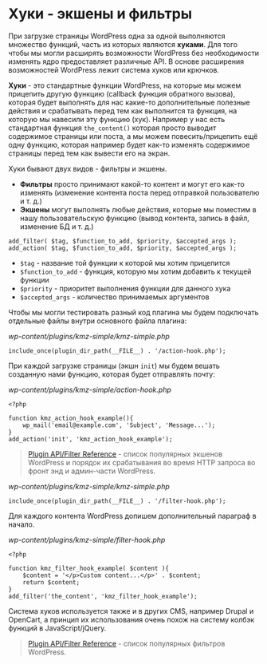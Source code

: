 # Хуки - экшены и фильтры

При загрузке страницы WordPress одна за одной выполняются множество функций, часть из которых являются **хуками**. Для того чтобы мы могли расширять возможности WordPress без необходимости изменять ядро предоставляет различные API. В основе расширения возможностей WordPress лежит система хуков или крючков.

**Хуки** - это стандартные функции WordPress, на которые мы можем прицепить другую функцию (callback функция обратного вызова), которая будет выполнять для нас какие-то дополнительные полезные действия и срабатывать перед тем как выполнится та функция, на которую мы навесили эту функцию (хук). Например у нас есть стандартная функция `the_content()` которая просто выводит содержимое страницы или поста, а мы можем повесить/прицепить ещё одну функцию, которая например будет как-то изменять содержимое страницы перед тем как вывести его на экран.

Хуки бывают двух видов - фильтры и экшены.

- **Фильтры** просто принимают какой-то контент и могут его как-то изменять (изменение контента поста перед отправкой пользователю и т. д.)
- **Экшены** могут выполнять любые действия, которые мы поместим в нашу пользовательскую функцию (вывод контента, запись в файл, изменение БД и т. д.)

```
add_filter( $tag, $function_to_add, $priority, $accepted_args );
add_action( $tag, $function_to_add, $priority, $accepted_args );
```

* `$tag` - название той функции к которой мы хотим прицепится
* `$function_to_add` - функция, которую мы хотим добавить к текущей функции
* `$priority` - приоритет выполнения функции для данного хука
* `$accepted_args` - количество принимаемых аргументов

Чтобы мы могли тестировать разный код плагина мы будем подключать отдельные файлы внутри основного файла плагина:

*wp-content/plugins/kmz-simple/kmz-simple.php*

```
include_once(plugin_dir_path(__FILE__) . '/action-hook.php');
```

При каждой загрузке страницы (экшн `init`) мы будем вешать созданную нами функцию, которая будет отправлять почту:

*wp-content/plugins/kmz-simple/action-hook.php*

```
<?php

function kmz_action_hook_example(){
    wp_mail('email@example.com', 'Subject', 'Message...');
}
add_action('init', 'kmz_action_hook_example');
```

> [Plugin API/Filter Reference](https://codex.wordpress.org/Plugin_API/Action_Reference) - список популярных экшенов WordPress и порядок их срабатывания во время HTTP запроса во фронт энд и админ-части WordPress.

*wp-content/plugins/kmz-simple/kmz-simple.php*

```
include_once(plugin_dir_path(__FILE__) . '/filter-hook.php');
```

Для каждого контента WordPress допишем дополнительный параграф в начало.

*wp-content/plugins/kmz-simple/filter-hook.php*

```
<?php

function kmz_filter_hook_example( $content ){
    $content = '</p>Custom content...</p>' . $content;
    return $content;
}
add_filter('the_content', 'kmz_filter_hook_example');
```

Система хуков используется также и в других CMS, например Drupal и OpenCart, а принцип их использования очень похож на систему колбэк функций в JavaScript/jQuery.

> [Plugin API/Filter Reference](https://codex.wordpress.org/Plugin_API/Filter_Reference) - список популярных фильтров WordPress.